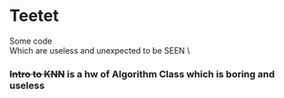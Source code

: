 # Teetet
Some code \
Which are useless and unexpected to be SEEN \
### ~~Intro to KNN~~ is a hw of Algorithm Class which is boring and useless
